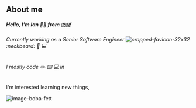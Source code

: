 ## About me

##### Hello, I'm Ian :astronaut: from :philippines:! 
######  Currently working as a Senior Software Engineer ![cropped-favicon-32x32](https://github.com/ioliveros/ioliveros/assets/7599688/4c935dbc-814f-4f6d-9cbc-1baa61cb6cbc) :neckbeard: :briefcase: :computer:


###### I mostly code :pencil2: :keyboard: :computer: in 

I'm interested learning new things, 

![image-boba-fett](https://github.com/ioliveros/ioliveros/assets/7599688/2965bd56-7f49-43a6-a3f6-19d9cd9ad065)
